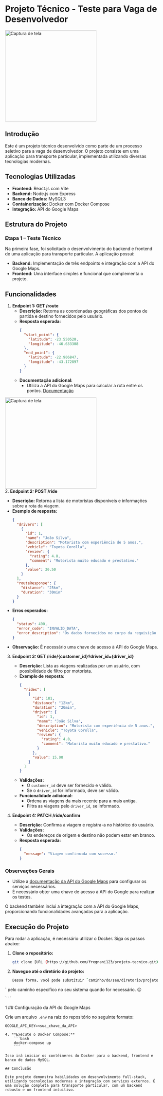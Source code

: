 
# Projeto Técnico - Teste para Vaga de Desenvolvedor
<img src="https://github.com/user-attachments/assets/5186c460-fb8e-4e4d-ab15-f788ca03565e" alt="Captura de tela" width="300" /><br/>

## Introdução

Este é um projeto técnico desenvolvido como parte de um processo seletivo para a vaga de desenvolvedor. O projeto consiste em uma aplicação para transporte particular, implementada utilizando diversas tecnologias modernas.

## Tecnologias Utilizadas

- **Frontend:** React.js com Vite
- **Backend:** Node.js com Express
- **Banco de Dados:** MySQL3
- **Containerização:** Docker com Docker Compose
- **Integração:** API do Google Maps

## Estrutura do Projeto

### Etapa 1 – Teste Técnico

Na primeira fase, foi solicitado o desenvolvimento do backend e frontend de uma aplicação para transporte particular. A aplicação possui:

- **Backend:** Implementação de três endpoints e integração com a API do Google Maps.
- **Frontend:** Uma interface simples e funcional que complementa o projeto.


## Funcionalidades

1. **Endpoint 1: GET /route**
   - **Descrição:** Retorna as coordenadas geográficas dos pontos de partida e destino fornecidos pelo usuário.
   - **Resposta esperada:**
     ```json
     {
       "start_point": {
         "latitude": -23.550520,
         "longitude": -46.633308
       },
       "end_point": {
         "latitude": -22.906847,
         "longitude": -43.172897
       }
     }
     ```
   - **Documentação adicional:**
     - Utiliza a API do Google Maps para calcular a rota entre os pontos. [Documentação](https://developers.google.com/maps/documentation/routes/overview?hl=pt-br)

<img src="https://github.com/user-attachments/assets/6d43c1de-48a5-429b-b9c7-ab754198fc0e" alt="Captura de tela" width="300"><br/>
2. **Endpoint 2: POST /ride**
   - **Descrição:** Retorna a lista de motoristas disponíveis e informações sobre a rota da viagem.
   - **Exemplo de resposta:**
     ```json
     {
       "drivers": [
         {
           "id": 1,
           "name": "João Silva",
           "description": "Motorista com experiência de 5 anos.",
           "vehicle": "Toyota Corolla",
           "review": {
             "rating": 4.8,
             "comment": "Motorista muito educado e prestativo."
           },
           "value": 30.50
         }
       ],
       "routeResponse": {
         "distance": "25km",
         "duration": "30min"
       }
     }
     ```
   - **Erros esperados:**
     ```json
     {
       "status": 400,
       "error_code": "INVALID_DATA",
       "error_description": "Os dados fornecidos no corpo da requisição são inválidos."
     }
     ```
   - **Observação:** É necessário uma chave de acesso à API do Google Maps.

3. **Endpoint 3: GET /ride/{customer_id}?driver_id={driver_id}**
   - **Descrição:** Lista as viagens realizadas por um usuário, com possibilidade de filtro por motorista.
   - **Exemplo de resposta:**
     ```json
     {
       "rides": [
         {
           "id": 101,
           "distance": "12km",
           "duration": "20min",
           "driver": {
             "id": 1,
             "name": "João Silva",
             "description": "Motorista com experiência de 5 anos.",
             "vehicle": "Toyota Corolla",
             "review": {
               "rating": 4.8,
               "comment": "Motorista muito educado e prestativo."
             }
           },
           "value": 15.00
         }
       ]
     }
     ```
   - **Validações:**
     - O `customer_id` deve ser fornecido e válido.
     - Se o `driver_id` for informado, deve ser válido.
   - **Funcionalidade adicional:**
     - Ordena as viagens da mais recente para a mais antiga.
     - Filtra as viagens pelo `driver_id`, se informado.

4. **Endpoint 4: PATCH /ride/confirm**
   - **Descrição:** Confirma a viagem e registra-a no histórico do usuário.
   - **Validações:**
     - Os endereços de origem e destino não podem estar em branco.
   - **Resposta esperada:**
     ```json
     {
       "message": "Viagem confirmada com sucesso."
     }
     ```

### Observações Gerais
- Utilize a [documentação da API do Google Maps](https://developers.google.com/maps/documentation/routes/overview?hl=pt-br) para configurar os serviços necessários.
- É necessário obter uma chave de acesso à API do Google para realizar os testes.


O backend também inclui a integração com a API do Google Maps, proporcionando funcionalidades avançadas para a aplicação.

## Execução do Projeto

Para rodar a aplicação, é necessário utilizar o Docker. Siga os passos abaixo:

1. **Clone o repositório:**
    ```bash
   git clone [URL (https://github.com/fregnani123/projeto-tecnico.git) repositório]
    ```

2. **Navegue até o diretório do projeto:**
    ```bash
    Dessa forma, você pode substituir `caminho/do/seu/diretorio/projeto-tecnico
` pelo caminho específico no seu sistema quando for necessário. 😉

    ```
1 ## Configuração da API do Google Maps

Crie um arquivo `.env` na raiz do repositório no seguinte formato:

```env
GOOGLE_API_KEY=<sua_chave_da_API>

4. **Execute o Docker Compose:**
    ```bash
    docker-compose up
    ```

Isso irá iniciar os contêineres do Docker para o backend, frontend e banco de dados MySQL.

## Conclusão

Este projeto demonstra habilidades em desenvolvimento full-stack, utilizando tecnologias modernas e integração com serviços externos. É uma solução completa para transporte particular, com um backend robusto e um frontend intuitivo.


